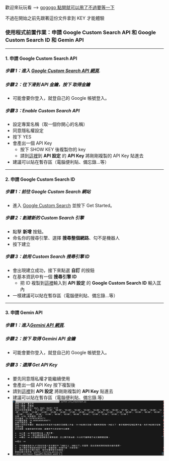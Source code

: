 歡迎來玩玩看 --> [gogogo 點開就可以用了不過要等一下](https://網址)

不過在開始之前先跟著這份文件拿到 KEY 才能體驗

### 使用程式前置作業：申請 Google Custom Search API 和 Google Custom Search ID 和 Gemin API
---
#### 1. 申請 Google Custom Search API

##### 步驟 1：進入 [Google Custom Search API 網頁](https://developers.google.com/custom-search/v1/overview?hl=zh-tw).

##### 步驟 2：往下滑到 API 金鑰，按下 **取得金鑰**
- 可能會要你登入，就登自己的 Google 帳號登入。

##### 步驟 3：Enable Custom Search API
- 設定專案名稱（取一個你開心的名稱）
- 同意隱私權設定
- 按下 YES
- 會產出一個 API Key
  - 按下 SHOW KEY 後複製你的 key
  - 請到[這裡](https://cpeggy-poa.onrender.com/)到 **API 設定** 的 **API Key** 將剛剛複製的 API Key 貼進去
- 建議可以貼在暫存區（電腦便利貼、備忘錄...等）

---

#### 2. 申請 Google Custom Search ID

##### 步驟 1：前往 Google Custom Search 網站
- 進入 [Google Custom Search](https://programmablesearchengine.google.com/about/) 並按下 Get Started。

##### 步驟 2：創建新的 Custom Search 引擎
- 點擊 **新增** 按鈕。
- 命名你的搜尋引擎、選擇 **搜尋整個網路**、勾不是機器人
- 按下建立

##### 步驟 3：啟用 Custom Search 搜尋引擎 ID
- 會出現建立成功，接下來點選 **自訂** 的按鈕
- 在基本資訊中有一個 **搜尋引擎 ID**
  - 把 ID 複製到[這裡](https://cpeggy-poa.onrender.com/)輸入到 **API 設定** 的 **Google Custom Search ID** 輸入匡內
- 一樣建議可以貼在暫存區（電腦便利貼、備忘錄...等）

---

#### 3. 申請 Gemin API

##### 步驟 1：進入[Gemini API 網頁](https://ai.google.dev/gemini-api/docs?hl=zh-tw).

##### 步驟 2：按下 **取得 Gemini API 金鑰**
- 可能會要你登入，就登自己的 Google 帳號登入。

##### 步驟 3：選擇 **Get API Key**
- 要先同意隱私權才能繼續使用
- 會產出一個 API Key 按下複製後
 - 請到[這裡](https://cpeggy=poa.onrender.com/)到 **API 設定** 將剛剛複製的 **API Key** 貼進去
 - 建議可以貼在暫存區（電腦便利貼、備忘錄.等）
 - ![image](https://github.com/mfumien/net_learnin/blob/main/02pra_playoutput/%E6%88%AA%E5%9C%96%202025-04-14%2022.44.39.png)

